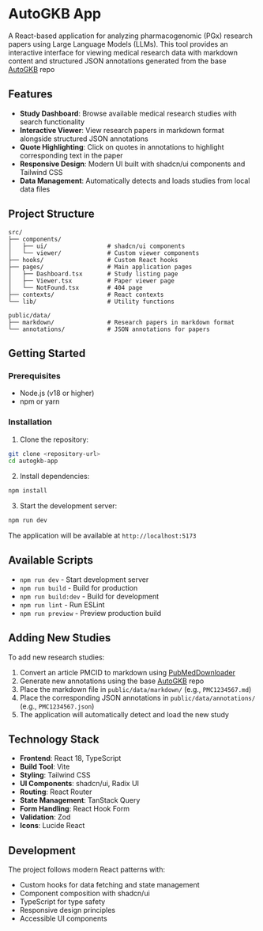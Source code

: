 # AutoGKB App

A React-based application for analyzing pharmacogenomic (PGx) research papers using Large Language Models (LLMs). This tool provides an interactive interface for viewing medical research data with markdown content and structured JSON annotations generated from the base [AutoGKB](https://github.com/DaneshjouLab/AutoGKB) repo

## Features

- **Study Dashboard**: Browse available medical research studies with search functionality
- **Interactive Viewer**: View research papers in markdown format alongside structured JSON annotations
- **Quote Highlighting**: Click on quotes in annotations to highlight corresponding text in the paper
- **Responsive Design**: Modern UI built with shadcn/ui components and Tailwind CSS
- **Data Management**: Automatically detects and loads studies from local data files

## Project Structure

```
src/
├── components/
│   ├── ui/                 # shadcn/ui components
│   └── viewer/             # Custom viewer components
├── hooks/                  # Custom React hooks
├── pages/                  # Main application pages
│   ├── Dashboard.tsx       # Study listing page
│   ├── Viewer.tsx          # Paper viewer page
│   └── NotFound.tsx        # 404 page
├── contexts/               # React contexts
└── lib/                    # Utility functions

public/data/
├── markdown/               # Research papers in markdown format
└── annotations/            # JSON annotations for papers
```

## Getting Started

### Prerequisites

- Node.js (v18 or higher)
- npm or yarn

### Installation

1. Clone the repository:
```bash
git clone <repository-url>
cd autogkb-app
```

2. Install dependencies:
```bash
npm install
```

3. Start the development server:
```bash
npm run dev
```

The application will be available at `http://localhost:5173`

## Available Scripts

- `npm run dev` - Start development server
- `npm run build` - Build for production
- `npm run build:dev` - Build for development
- `npm run lint` - Run ESLint
- `npm run preview` - Preview production build

## Adding New Studies

To add new research studies:

1. Convert an article PMCID to markdown using [PubMedDownloader](https://github.com/shloknatarajan/PubMedDownloader)
2. Generate new annotations using the base [AutoGKB](https://github.com/DaneshjouLab/AutoGKB) repo
3. Place the markdown file in `public/data/markdown/` (e.g., `PMC1234567.md`)
4. Place the corresponding JSON annotations in `public/data/annotations/` (e.g., `PMC1234567.json`)
5. The application will automatically detect and load the new study


## Technology Stack

- **Frontend**: React 18, TypeScript
- **Build Tool**: Vite
- **Styling**: Tailwind CSS
- **UI Components**: shadcn/ui, Radix UI
- **Routing**: React Router
- **State Management**: TanStack Query
- **Form Handling**: React Hook Form
- **Validation**: Zod
- **Icons**: Lucide React

## Development

The project follows modern React patterns with:
- Custom hooks for data fetching and state management
- Component composition with shadcn/ui
- TypeScript for type safety
- Responsive design principles
- Accessible UI components
